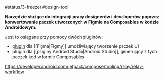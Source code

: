 #status/3-freezer
#design-tool

**Narzędzie służące do integracji pracy designerów i developerów poprzez konwertowanie paczek utworzonych w Figmie na Composables w kodzie Androidowym.**

Jest to osiągane przy pomocy dwóch pluginów:
- [plugin](https://www.figma.com/community/plugin/1041056822461507786/Relay-for-Figma) dla [[Figma|Figmy]] umożliwiający tworzenie paczek UI 
- plugin dla [[pluginy Android Studio|Android Studio]], generujący z tych paczek kod w formie Composables


https://developer.android.com/jetpack/compose/tooling/relay/relay-workflow